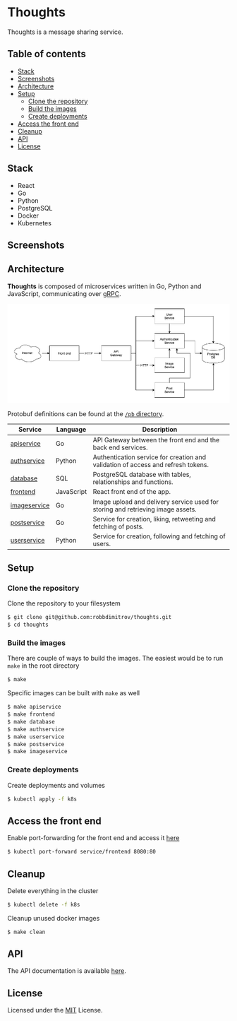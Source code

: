 # Thoughts

Thoughts is a message sharing service.

## Table of contents

- [Stack](#stack)
- [Screenshots](#screenshots)
- [Architecture](#architecture)
- [Setup](#setup)
  - [Clone the repository](#clone-the-repository)
  - [Build the images](#build-the-images)
  - [Create deployments](#create-deployments)
- [Access the front end](#access-the-front-end)
- [Cleanup](#cleanup)
- [API](#api)
- [License](#license)

## Stack

- React
- Go
- Python
- PostgreSQL
- Docker
- Kubernetes

## Screenshots

## Architecture

**Thoughts** is composed of microservices written in Go, Python and JavaScript, communicating over [gRPC](https://github.com/grpc/grpc).

[![Architecture diagram](/docs/img/architecture-diagram.png)](/docs/img/architecture-diagram.png)

Protobuf definitions can be found at the [`/pb` directory](/pb).

Service | Language | Description
--- | --- | ---
[apiservice](/src/apiservice) | Go | API Gateway between the front end and the back end services.
[authservice](/src/authservice) | Python | Authentication service for creation and validation of access and refresh tokens.
[database](/src/database) | SQL | PostgreSQL database with tables, relationships and functions.
[frontend](/src/frontend) | JavaScript | React front end of the app.
[imageservice](/src/imageservice) | Go | Image upload and delivery service used for storing and retrieving image assets.
[postservice](/src/postservice) | Go | Service for creation, liking, retweeting and fetching of posts.
[userservice](/src/userservice) | Python | Service for creation, following and fetching of users.

## Setup

### Clone the repository

Clone the repository to your filesystem

```sh
$ git clone git@github.com:robbdimitrov/thoughts.git
$ cd thoughts
```

### Build the images

There are couple of ways to build the images. The easiest would be to run `make` in the root directory

```sh
$ make
```

Specific images can be built with `make` as well

```sh
$ make apiservice
$ make frontend
$ make database
$ make authservice
$ make userservice
$ make postservice
$ make imageservice
```

### Create deployments

Create deployments and volumes

```sh
$ kubectl apply -f k8s
```

## Access the front end

Enable port-forwarding for the front end and access it [here](http://localhost:8080/)

```sh
$ kubectl port-forward service/frontend 8080:80
```

## Cleanup

Delete everything in the cluster

```sh
$ kubectl delete -f k8s
```

Cleanup unused docker images

```sh
$ make clean
```

## API

The API documentation is available [here](/docs/API.md).

## License

Licensed under the [MIT](LICENSE) License.
